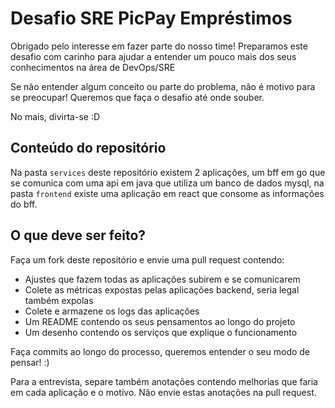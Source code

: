 # Desafio SRE PicPay Empréstimos

Obrigado pelo interesse em fazer parte do nosso time! Preparamos este desafio com carinho para ajudar a entender um pouco mais dos seus conhecimentos na área de DevOps/SRE

Se não entender algum conceito ou parte do problema, não é motivo para se preocupar! Queremos que faça o desafio até onde souber.

No mais, divirta-se :D

## Conteúdo do repositório

Na pasta `services` deste repositório existem 2 aplicações, um bff em go que se comunica com uma api em java que utiliza um banco de dados mysql, na pasta `frontend` existe uma aplicação em react que consome as informações do bff.

## O que deve ser feito?

Faça um fork deste repositório e envie uma pull request contendo:
- Ajustes que fazem todas as aplicações subirem e se comunicarem
- Colete as métricas expostas pelas aplicações backend, seria legal também expolas
- Colete e armazene os logs das aplicações
- Um README contendo os seus pensamentos ao longo do projeto
- Um desenho contendo os serviços que explique o funcionamento


Faça commits ao longo do processo, queremos entender o seu modo de pensar! :)

Para a entrevista, separe também anotações contendo melhorias que faria em cada aplicação e o motivo. Não envie estas anotações na pull request.

